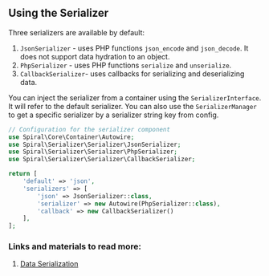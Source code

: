 ## Using the Serializer

Three serializers are available by default:

1. `JsonSerializer` - uses PHP functions `json_encode` and `json_decode`. It does not support data hydration to an object.
2. `PhpSerializer` - uses PHP functions `serialize` and `unserialize`.
3. `CallbackSerializer`- uses callbacks for serializing and deserializing data.

You can inject the serializer from a container using the `SerializerInterface`. It will refer to the default serializer. You can also use the `SerializerManager` to get a specific serializer by a serializer string key from config.

```php
// Configuration for the serializer component
use Spiral\Core\Container\Autowire;
use Spiral\Serializer\Serializer\JsonSerializer;
use Spiral\Serializer\Serializer\PhpSerializer; 
use Spiral\Serializer\Serializer\CallbackSerializer;

return [
    'default' => 'json',
    'serializers' => [
        'json' => JsonSerializer::class,
        'serializer' => new Autowire(PhpSerializer::class),
        'callback' => new CallbackSerializer()
    ],
];
```

### Links and materials to read more:
1. [Data Serialization](https://spiral.dev/docs/component-serializer/current/en)
